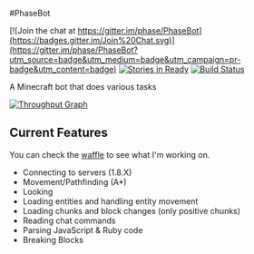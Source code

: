 #PhaseBot

[![Join the chat at https://gitter.im/phase/PhaseBot](https://badges.gitter.im/Join%20Chat.svg)](https://gitter.im/phase/PhaseBot?utm_source=badge&utm_medium=badge&utm_campaign=pr-badge&utm_content=badge)
[![Stories in Ready](https://badge.waffle.io/phase/PhaseBot.png?label=in%20progress&title=In%20Progress)](https://waffle.io/phase/PhaseBot)
[![Build Status](https://travis-ci.org/phase/PhaseBot.svg)](https://travis-ci.org/phase/PhaseBot)

A Minecraft bot that does various tasks

[![Throughput Graph](https://graphs.waffle.io/phase/PhaseBot/throughput.svg)](https://waffle.io/phase/PhaseBot/metrics)

## Current Features
You can check the [waffle](https://waffle.io/phase/PhaseBot) to see what I'm working on.
* Connecting to servers (1.8.X)
* Movement/Pathfinding (A*)
* Looking
* Loading entities and handling entity movement
* Loading chunks and block changes (only positive chunks)
* Reading chat commands
* Parsing JavaScript & Ruby code
* Breaking Blocks